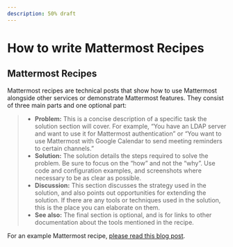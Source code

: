 ```yaml
---
description: 50% draft
---
```


# How to write Mattermost Recipes

## Mattermost Recipes

Mattermost recipes are technical posts that show how to use Mattermost alongside other services or demonstrate Mattermost features. They consist of three main parts and one optional part:

> * **Problem:** This is a concise description of a specific task the solution section will cover. For example, “You have an LDAP server and want to use it for Mattermost authentication” or “You want to use Mattermost with Google Calendar to send meeting reminders to certain channels.”
> * **Solution:** The solution details the steps required to solve the problem. Be sure to focus on the “how” and not the “why”. Use code and configuration examples, and screenshots where necessary to be as clear as possible.
> * **Discussion:** This section discusses the strategy used in the solution, and also points out opportunities for extending the solution. If there are any tools or techniques used in the solution, this is the place you can elaborate on them.
> * **See also:** The final section is optional, and is for links to other documentation about the tools mentioned in the recipe.

For an example Mattermost recipe, [please read this blog post](https://mattermost.com/blog/connect-irc-to-mattermost/).
